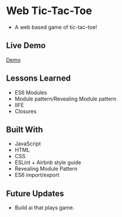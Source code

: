 # Web Tic-Tac-Toe

- A web based game of tic-tac-toe!

## Live Demo

[Demo](https://mrdustinmiller.github.io/Web-Tic-Tac-Toe/)

## Lessons Learned

- ES6 Modules
- Module pattern/Revealing Module pattern
- IIFE
- Closures

## Built With

- JavaScript
- HTML
- CSS
- ESLint + Airbnb style guide
- Revealing Module Pattern
- ES6 import/export

## Future Updates

- Build ai that plays game.
